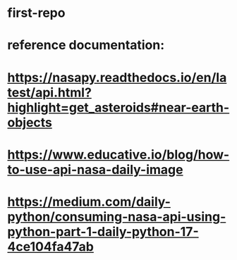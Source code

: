 # first-repo
# reference documentation:
# https://nasapy.readthedocs.io/en/latest/api.html?highlight=get_asteroids#near-earth-objects
# https://www.educative.io/blog/how-to-use-api-nasa-daily-image
# https://medium.com/daily-python/consuming-nasa-api-using-python-part-1-daily-python-17-4ce104fa47ab
